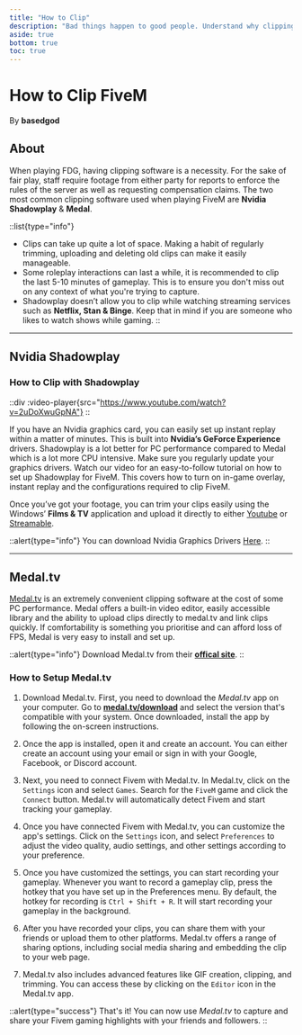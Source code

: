 ```yaml
---
title: "How to Clip"
description: "Bad things happen to good people. Understand why clipping is important and learn how to set it up"
aside: true
bottom: true
toc: true
---
```


# How to Clip FiveM

By **basedgod**


## About
When playing FDG, having clipping software is a necessity. For the sake of fair play, staff require footage from either party for reports to enforce the rules of the server as well as requesting compensation claims. The two most common clipping software used when playing FiveM are **Nvidia Shadowplay** & **Medal**. 

::list{type="info"}
- Clips can take up quite a lot of space. Making a habit of regularly trimming, uploading and deleting old clips can make it easily manageable.
- Some roleplay interactions can last a while, it is recommended to clip the last 5-10 minutes of gameplay. This is to ensure you don't miss out on any context of what you're trying to capture.
- Shadowplay doesn’t allow you to clip while watching streaming services such as **Netflix, Stan & Binge**. Keep that in mind if you are someone who likes to watch shows while gaming.
::

---

## Nvidia Shadowplay

### How to Clip with Shadowplay

::div
  :video-player{src="https://www.youtube.com/watch?v=2uDoXwuGpNA"}
::

If you have an Nvidia graphics card, you can easily set up instant replay within a matter of minutes. This is built into **Nvidia’s GeForce Experience** drivers. Shadowplay is a lot better for PC performance compared to Medal which is a lot more CPU intensive. Make sure you regularly update your graphics drivers. Watch our video for an easy-to-follow tutorial on how to set up Shadowplay for FiveM. This covers how to turn on in-game overlay, instant replay and the configurations required to clip FiveM. 

Once you’ve got your footage, you can trim your clips easily using the Windows’ **Films & TV** application and upload it directly to either [Youtube](https://www.youtube.com) or [Streamable](https://streamable.com).

::alert{type="info"} 
You can download Nvidia Graphics Drivers [Here](https://www.nvidia.com/download/index.aspx).
::

---

## Medal.tv

[Medal.tv](https://medal.tv) is an extremely convenient clipping software at the cost of some PC performance. Medal offers a built-in video editor, easily accessible library and the ability to upload clips directly to medal.tv and link clips quickly. If comfortability is something you prioritise and can afford loss of FPS, Medal is very easy to install and set up.

::alert{type="info"} 
Download Medal.tv from their [**offical site**](https://medal.tv/download).
::

### How to Setup Medal.tv

1. Download Medal.tv. First, you need to download the *Medal.tv* app on your computer. Go to [**medal.tv/download**](https://medal.tv) and select the version that's compatible with your system. Once downloaded, install the app by following the on-screen instructions.

2. Once the app is installed, open it and create an account. You can either create an account using your email or sign in with your Google, Facebook, or Discord account.

3. Next, you need to connect Fivem with Medal.tv. In Medal.tv, click on the `Settings` icon and select `Games`. Search for the `FiveM` game and click the `Connect` button. Medal.tv will automatically detect Fivem and start tracking your gameplay.

4. Once you have connected Fivem with Medal.tv, you can customize the app's settings. Click on the `Settings` icon, and select `Preferences` to adjust the video quality, audio settings, and other settings according to your preference.

5. Once you have customized the settings, you can start recording your gameplay. Whenever you want to record a gameplay clip, press the hotkey that you have set up in the Preferences menu. By default, the hotkey for recording is `Ctrl + Shift + R`. It will start recording your gameplay in the background.

6. After you have recorded your clips, you can share them with your friends or upload them to other platforms. Medal.tv offers a range of sharing options, including social media sharing and embedding the clip to your web page.

7. Medal.tv also includes advanced features like GIF creation, clipping, and trimming. You can access these by clicking on the `Editor` icon in the Medal.tv app.


::alert{type="success"} 
That's it! You can now use *Medal.tv* to capture and share your Fivem gaming highlights with your friends and followers.
::
